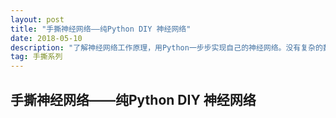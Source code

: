 ```yaml
---
layout: post
title: "手撕神经网络——纯Python DIY 神经网络"
date: 2018-05-10
description: "了解神经网络工作原理，用Python一步步实现自己的神经网络。没有复杂的数学推导和编程思想，旨在用中学生可以理解的方式帮助尽可能多的读者了解神经网络"
tag: 手撕系列
---  
```

## 手撕神经网络——纯Python DIY 神经网络
